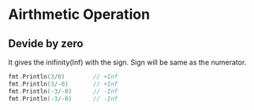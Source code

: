 # Airthmetic Operation

## Devide by zero
It gives the inifinity(Inf) with the sign. Sign will be same as the numerator.

```go
fmt.Println(3/0)        // +Inf
fmt.Println(3/-0)       // +Inf
fmt.Println(-3/-0)      // -Inf
fmt.Println(-3/-0)      // -Inf
```